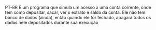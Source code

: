 PT-BR
É um programa que simula um acesso à uma conta corrente, onde tem como depositar, sacar, ver o extrato e saldo da conta.
Ele não tem banco de dados (ainda), então quando ele for fechado, apagará todos os dados nele depositados durante sua execução
